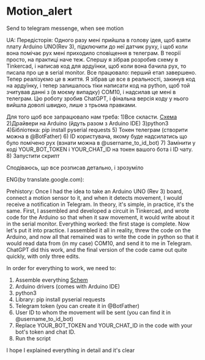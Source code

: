 # Motion_alert
Send to telegram messenge, when see motion


UA:
Передісторія:
Одного разу мені прийшла в голову ідея, щоб взяти плату Arduino UNO(Rev 3), підключити до неї датчик руху, і щоб коли вона помічає рух мені приходило сповіщення в телеграм. В теорії просто, на практиці наче теж. Спершу я зібрав розробив схему в Tinkercad, і написав код для ардуїнки, щоб коли вона бачила рух, то писала про це в serial monitor. Все працювало: перший етап завершено. Тепер реалізуємо це в життя. Я зібрав це все в реальності, закинув код на ардуїнку, і тепер залишалось тіки написати код на python, щоб той зчитував данні з (в моєму випадку) COM10, і надсилав це мені в телеграм. Цю роботу зробив ChatGPT, і фінальна версія коду у нього вийшла доволі швидко, лише з трьома правками. 



Для того щоб все запрацювало нам треба: 
1)Все скласти. [Схема](https://www.tinkercad.com/things/iIEmKsP64vl-datchic-ruhu-na-arduino-uno-z-svetodiodom?sharecode=x4xLwb5E_Cl4F9E56GDcRlzIQP1rSj3n58jsqAGszZo)
2)Драйвери на Arduino (йдуть разом з Arduino IDE)
3)python3
4)Бібліотека:
pip install pyserial requests
5) Токен телеграм (створити можна в @BotFather)
6) ID користувача, якому буде надсилатись що було помічено рух (взнати можна в @username_to_id_bot)
7) Замінити у коді YOUR_BOT_TOKEN і YOUR_CHAT_ID на токен вашого бота і ID чату.
8) Запустити скрипт

Сподіваюсь, що все розписав детально, і зрозуміло


ENG(by translate.google.com):

Prehistory:
Once I had the idea to take an Arduino UNO (Rev 3) board, connect a motion sensor to it, and when it detects movement, I would receive a notification in Telegram. In theory, it's simple, in practice, it's the same. First, I assembled and developed a circuit in Tinkercad, and wrote code for the Arduino so that when it saw movement, it would write about it in the serial monitor. Everything worked: the first stage is complete. Now let's put it into practice. I assembled it all in reality, threw the code on the Arduino, and now all that remained was to write the code in python so that it would read data from (in my case) COM10, and send it to me in Telegram. ChatGPT did this work, and the final version of the code came out quite quickly, with only three edits.

In order for everything to work, we need to:
1) Assemble everything [Schem](https://www.tinkercad.com/things/iIEmKsP64vl-datchic-ruhu-na-arduino-uno-z-svetodiodom?sharecode=x4xLwb5E_Cl4F9E56GDcRlzIQP1rSj3n58jsqAGszZo)
2) Arduino drivers (comes with Arduino IDE)
3) python3
4) Library:
pip install pyserial requests
5) Telegram token (you can create it in @BotFather)
6) User ID to whom the movement will be sent (you can find it in @username_to_id_bot)
7) Replace YOUR_BOT_TOKEN and YOUR_CHAT_ID in the code with your bot's token and chat ID.
8) Run the script

I hope I explained everything in detail and it's clear
